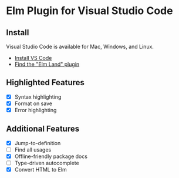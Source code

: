 # Elm Plugin for Visual Studio Code

## Install

Visual Studio Code is available for Mac, Windows, and Linux.

- [Install VS Code](https://code.visualstudio.com/)
- [Find the "Elm Land" plugin](https://code.visualstudio.com/docs/editor/extension-marketplace#_install-an-extension)

## Highlighted Features

- [x] Syntax highlighting
- [x] Format on save
- [x] Error highlighting

## Additional Features

- [x] Jump-to-definition
- [ ] Find all usages
- [x] Offline-friendly package docs
- [ ] Type-driven autocomplete
- [x] Convert HTML to Elm
